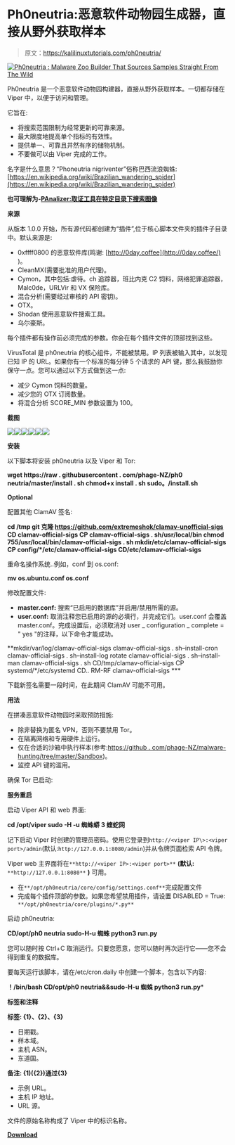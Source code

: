 # Ph0neutria:恶意软件动物园生成器，直接从野外获取样本

> 原文：<https://kalilinuxtutorials.com/ph0neutria/>

[![Ph0neutria : Malware Zoo Builder That Sources Samples Straight From The Wild](img/18a6ad4874e871720747a8234d6f998c.png "Ph0neutria : Malware Zoo Builder That Sources Samples Straight From The Wild")](https://2.bp.blogspot.com/-2gC8oJq43mY/XNpEuDjwh8I/AAAAAAAAAUY/RGKqVLa-CzgWjsRHmD3qXadBIZtEdU87QCLcBGAs/s1600/Screenshots-1%2B%25281%2529.png)

Ph0neutria 是一个恶意软件动物园构建器，直接从野外获取样本。一切都存储在 Viper 中，以便于访问和管理。

它旨在:

*   将搜索范围限制为经常更新的可靠来源。
*   最大限度地提高单个指标的有效性。
*   提供单一、可靠且井然有序的储物机制。
*   不要做可以由 Viper 完成的工作。

名字是什么意思？“Phoneutria nigriventer”俗称巴西流浪蜘蛛:[https://en.wikipedia.org/wiki/Brazilian_wandering_spider](https://en.wikipedia.org/wiki/Brazilian_wandering_spider)

**也可理解为-[PAnalizer:取证工具在特定目录下搜索图像](https://kalilinuxtutorials.com/panalizer/)**

**来源**

从版本 1.0.0 开始，所有源代码都创建为“插件”,位于核心脚本文件夹的插件子目录中。默认来源是:

*   0xffff0800 的恶意软件库(鸣谢: [http://0day.coffee](http://0day.coffee/) )。
*   CleanMX(需要批准的用户代理)。
*   Cymon，其中包括:虐待。ch 追踪器，班比内克 C2 饲料，网络犯罪追踪器，Malc0de，URLVir 和 VX 保险库。
*   混合分析(需要经过审核的 API 密钥)。
*   OTX。
*   Shodan 使用恶意软件搜索工具。
*   乌尔豪斯。

每个插件都有操作前必须完成的参数。你会在每个插件文件的顶部找到这些。

VirusTotal 是 ph0neutria 的核心组件，不能被禁用。IP 列表被输入其中，以发现已知 IP 的 URL。如果你有一个标准的每分钟 5 个请求的 API 键，那么我鼓励你保守一点。您可以通过以下方式做到这一点:

*   减少 Cymon 饲料的数量。
*   减少您的 OTX 订阅数量。
*   将混合分析 SCORE_MIN 参数设置为 100。

**截图**

![](img/b53f8ffed37d3d459190c29f89e416f8.png)![](img/4c43d6f7add86918effc53a7718079f8.png)![](img/2ba8716edb06605211dae49856de9cf3.png)![](img/62ef18d5caaa263a7fe20641ea77c74f.png)![](img/a2ded9d0325bd1690c05f76243d7c2d4.png)![](img/7a211d30347b09499c0fd9c05d5d99fe.png)

**安装**

以下脚本将安装 ph0neutria 以及 Viper 和 Tor:

**wget https://raw . githubusercontent . com/phage-NZ/ph0 neutria/master/install . sh
chmod+x install . sh
sudo。/install.sh**

**Optional**

配置其他 ClamAV 签名:

**cd /tmp
git 克隆 https://github.com/extremeshok/clamav-unofficial-sigs
CD clamav-official-sigs
CP clamav-official-sigs . sh/usr/local/bin
chmod 755/usr/local/bin/clamav-official-sigs . sh
mkdir/etc/clamav-official-sigs
CP config/*/etc/clamav-official-sigs
CD/etc/clamav-official-sigs**

重命名操作系统..例如，conf 到 os.conf:

**mv os.ubuntu.conf os.conf**

修改配置文件:

*   **master.conf:** 搜索“已启用的数据库”并启用/禁用所需的源。
*   **user.conf:** 取消注释您已启用的源的必填行，并完成它们。user.conf 会覆盖 master.conf。完成设置后，必须取消对 user _ configuration _ complete = " yes "的注释，以下命令才能成功。

**mkdir/var/log/clamav-official-sigs
clamav-official-sigs . sh–install-cron
clamav-official-sigs . sh–install-log rotate
clamav-official-sigs . sh–install-man
clamav-official-sigs . sh
CD/tmp/clamav-official-sigs
CP systemd/*/etc/systemd
CD..
RM-RF clamav-official-sigs ***

下载新签名需要一段时间，在此期间 ClamAV 可能不可用。

**用法**

在拼凑恶意软件动物园时采取预防措施:

*   除非替换为匿名 VPN，否则不要禁用 Tor。
*   在隔离网络和专用硬件上运行。
*   仅在合适的沙箱中执行样本(参考:[https://github . com/phage-NZ/malware-hunting/tree/master/Sandbox](https://github.com/phage-nz/malware-hunting/tree/master/sandbox))。
*   监控 API 键的滥用。

确保 Tor 已启动:

**服务重启**

启动 Viper API 和 web 界面:

**cd /opt/viper
sudo -H -u 蜘蛛蟒 3 蝰蛇网**

记下启动 Viper 时创建的管理员密码。使用它登录到`http://<viper IP\>:<viper port>/admin`(默认:`http://127.0.0.1:8080/admin`)并从令牌页面检索 API 令牌。

Viper web 主界面将在`**http://<viper IP>:<viper port>**` **(默认:** `**http://127.0.0.1:8080**` **)** 可用。

*   在`**/opt/ph0neutria/core/config/settings.conf**`完成配置文件
*   完成每个插件顶部的参数。如果您希望禁用插件，请设置 DISABLED = True: `**/opt/ph0neutria/core/plugins/*.py**`

启动 ph0neutria:

**CD/opt/ph0 neutria
sudo-H-u 蜘蛛 python3 run.py**

您可以随时按 Ctrl+C 取消运行。只要您愿意，您可以随时再次运行它——您不会得到重复的数据库。

要每天运行该脚本，请在/etc/cron.daily 中创建一个脚本，包含以下内容:

**！/bin/bash
CD/opt/ph0 neutria&&sudo-H-u 蜘蛛 python3 run.py***

**标签和注释**

**标签:
{1}、{2}、{3}**

*   日期戳。
*   样本域。
*   主机 ASN。
*   东道国。

**备注:
{1)({2})通过{3}**

*   示例 URL。
*   主机 IP 地址。
*   URL 源。

文件的原始名称构成了 Viper 中的标识名称。

[**Download**](https://github.com/phage-nz/ph0neutria)